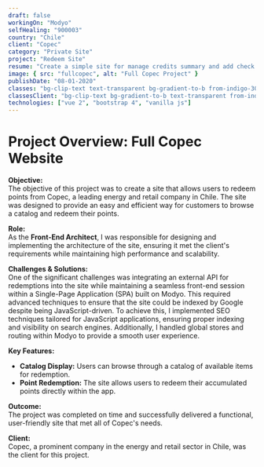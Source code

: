 ```yaml
---
draft: false
workingOn: "Modyo"
selfHealing: "900003"
country: "Chile"
client: "Copec"
category: "Private Site"
project: "Redeem Site"
resume: "Create a simple site for manage credits summary and add check credit details."
image: { src: "fullcopec", alt: "Full Copec Project" }
publishDate: "08-01-2020"
classes: "bg-clip-text text-transparent bg-gradient-to-b from-indigo-300 to-indigo-600"
classesClient: "bg-clip-text bg-gradient-to-b text-transparent from-indigo-600 to-indigo-950"
technologies: ["vue 2", "bootstrap 4", "vanilla js"]
---
```


# Project Overview: Full Copec Website

**Objective:**  
The objective of this project was to create a site that allows users to redeem points from Copec, a leading energy and retail company in Chile. The site was designed to provide an easy and efficient way for customers to browse a catalog and redeem their points.

**Role:**  
As the **Front-End Architect**, I was responsible for designing and implementing the architecture of the site, ensuring it met the client's requirements while maintaining high performance and scalability.

**Challenges & Solutions:**  
One of the significant challenges was integrating an external API for redemptions into the site while maintaining a seamless front-end session within a Single-Page Application (SPA) built on Modyo. This required advanced techniques to ensure that the site could be indexed by Google despite being JavaScript-driven. To achieve this, I implemented SEO techniques tailored for JavaScript applications, ensuring proper indexing and visibility on search engines. Additionally, I handled global stores and routing within Modyo to provide a smooth user experience.

**Key Features:**

- **Catalog Display:** Users can browse through a catalog of available items for redemption.
- **Point Redemption:** The site allows users to redeem their accumulated points directly within the app.

**Outcome:**  
The project was completed on time and successfully delivered a functional, user-friendly site that met all of Copec's needs.

**Client:**  
Copec, a prominent company in the energy and retail sector in Chile, was the client for this project.
